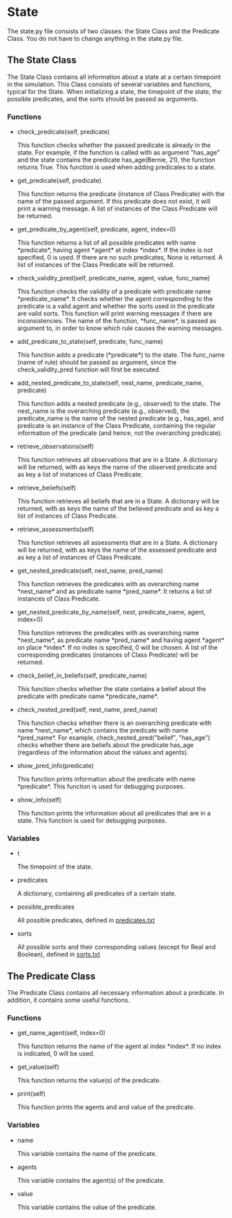 # State

<p>
    The state.py file consists of two classes: the State Class and the Predicate Class. You do not have to change anything
    in the state.py file.
</p>

<h2>The State Class</h2>
<p>
    The State Class contains all information about a state at a certain timepoint in the simulation. This Class consists
    of several variables and functions, typical for the State. When initializing a state, the timepoint of the state,
    the possible predicates, and the sorts should be passed as arguments.
</p>
<h3>Functions</h3>
<ul>
  <li>check_predicate(self, predicate)</li>
    <p>
        This function checks whether the passed predicate is already in the state. For example, if the function is called with
        as argument "has_age" and the state contains the predicate has_age(Bernie, 21), the function returns True. This function
        is used when adding predicates to a state.
    </p>
  <li>get_predicate(self, predicate)</li>
    <p>
        This function returns the predicate (instance of Class Predicate) with the name of the passed argument. If this predicate
        does not exist, it will print a warning message. A list of instances of the Class Predicate will be returned.
    </p>
  <li>get_predicate_by_agent(self, predicate, agent, index=0)</li>
    <p>
        This function returns a list of all possible predicates with name *predicate*, having agent *agent* at index
        *index*. If the index is not specified, 0 is used. If there are no such predicates, None is returned. A list of
        instances of the Class Predicate will be returned.
    </p>
  <li>check_validity_pred(self, predicate_name, agent, value, func_name)</li>
    <p>
        This function checks the validity of a predicate with predicate name *predicate_name*. It checks whether the agent
        corresponding to the predicate is a valid agent and whether the sorts used in the predicate are valid sorts. This
        function will print warning messages if there are inconsistencies. The name of the function, *func_name*, is passed
        as argument to, in order to know which rule causes the warning messages.
    </p>
  <li>add_predicate_to_state(self, predicate, func_name)</li>
    <p>
        This function adds a predicate (*predicate*) to the state. The func_name (name of rule) should be passed as argument,
        since the check_validity_pred function will first be executed.
    </p>
  <li>add_nested_predicate_to_state(self, nest_name, predicate_name, predicate)</li>
    <p>
        This function adds a nested predicate (e.g., observed) to the state. The nest_name is the overarching predicate
        (e.g., observed), the predicate_name is the name of the nested predicate (e.g., has_age), and predicate is an instance
        of the Class Predicate, containing the regular information of the predicate (and hence, not the overarching predicate).
    </p>
  <li>retrieve_observations(self)</li>
    <p>
        This function retrieves all observations that are in a State. A dictionary will be returned, with as keys the name
        of the observed predicate and as key a list of instances of Class Predicate.
    </p>
  <li>retrieve_beliefs(self)</li>
    <p>
        This function retrieves all beliefs that are in a State. A dictionary will be returned, with as keys the name
        of the believed predicate and as key a list of instances of Class Predicate.
    </p>
  <li>retrieve_assessments(self)</li>
    <p>
        This function retrieves all assessments that are in a State. A dictionary will be returned, with as keys the name
        of the assessed predicate and as key a list of instances of Class Predicate.
    </p>
  <li>get_nested_predicate(self, nest_name, pred_name)</li>
    <p>
        This function retrieves the predicates with as overarching name *nest_name* and as predicate name *pred_name*. It
        returns a list of instances of Class Predicate.
    </p>
  <li>get_nested_predicate_by_name(self, nest, predicate_name, agent, index=0)</li>
    <p>
        This function retrieves the predicates with as overarching name *nest_name*, as predicate name *pred_name* and
        having agent *agent* on place *index*. If no index is specified, 0 will be chosen. A list of the corresponding
        predicates (instances of Class Predicate) will be returned.
    </p>
  <li>check_belief_in_beliefs(self, predicate_name)</li>
    <p>
        This function checks whether the state contains a belief about the predicate with predicate name *predicate_name*.
    </p>
  <li>check_nested_pred(self, nest_name, pred_name)</li>
    <p>
        This function checks whether there is an overarching predicate with name *nest_name*, which contains the predicate
        with name *pred_name*. For example, check_nested_pred("belief", "has_age") checks whether there are beliefs about
        the predicate has_age (regardless of the information about the values and agents).
    </p>
  <li>show_pred_info(predicate)</li>
    <p>
        This function prints information about the predicate with name *predicate*. This function is used for debugging
        purposes.
    </p>
  <li>show_info(self)</li>
    <p>
        This function prints the information about all predicates that are in a state. This function is used for debugging
        purposes.
    </p>
</ul>

<h3>Variables</h3>

<ul>
    <li>t</li>
        <p>
            The timepoint of the state.
        </p>
    <li>predicates</li>
        <p>
            A dictionary, containing all predicates of a certain state.
        </p>
    <li>possible_predicates</li>
        <p>
            All possible predicates, defined in <a href="text_files.html">predicates.txt</a>
        </p>
    <li>sorts</li>
        <p>
            All possible sorts and their corresponding values (except for Real and Boolean), defined in <a href="text_files.html">sorts.txt</a>
        </p>
</ul>

<h2>The Predicate Class</h2>
<p>The Predicate Class contains all necessary information about a predicate. In addition, it contains some useful functions.</p>

<h3>Functions</h3>
<ul>
    <li>get_name_agent(self, index=0)</li>
    <p>
        This function returns the name of the agent at index *index*. If no index is indicated, 0 will be used.
    </p>
    <li>get_value(self)</li>
    <p>
        This function returns the value(s) of the predicate.
    </p>
    <li>print(self)</li>
    <p>
        This function prints the agents and and value of the predicate.
    </p>
</ul>


<h3>Variables</h3>
<ul>
    <li>name</li>
    <p>
        This variable contains the name of the predicate.
    </p>
    <li>agents</li>
    <p>
        This variable contains the agent(s) of the predicate.
    </p>
    <li>value</li>
    <p>
        This variable contains the value of the predicate.
    </p>
</ul>
